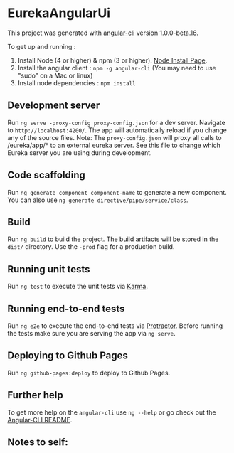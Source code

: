 # EurekaAngularUi

This project was generated with [angular-cli](https://github.com/angular/angular-cli) version 1.0.0-beta.16.

To get up and running :


1. Install Node (4 or higher) & npm (3 or higher). [Node Install Page](https://nodejs.org/en/download/).
2. Install the angular client : `npm -g angular-cli` (You may need to use "sudo" on a Mac or linux)
3. Install node dependencies : `npm install`


## Development server
Run `ng serve -proxy-config proxy-config.json` for a dev server. Navigate to `http://localhost:4200/`. The app will automatically reload if you change any of the source files.
Note: The `proxy-config.json` will proxy all calls to /eureka/app/* to an external eureka server. See this file to change which Eureka server you are using during development.
## Code scaffolding

Run `ng generate component component-name` to generate a new component. You can also use `ng generate directive/pipe/service/class`.

## Build

Run `ng build` to build the project. The build artifacts will be stored in the `dist/` directory. Use the `-prod` flag for a production build.

## Running unit tests

Run `ng test` to execute the unit tests via [Karma](https://karma-runner.github.io).

## Running end-to-end tests

Run `ng e2e` to execute the end-to-end tests via [Protractor](http://www.protractortest.org/). 
Before running the tests make sure you are serving the app via `ng serve`.

## Deploying to Github Pages

Run `ng github-pages:deploy` to deploy to Github Pages.

## Further help

To get more help on the `angular-cli` use `ng --help` or go check out the [Angular-CLI README](https://github.com/angular/angular-cli/blob/master/README.md).

## Notes to self: 

